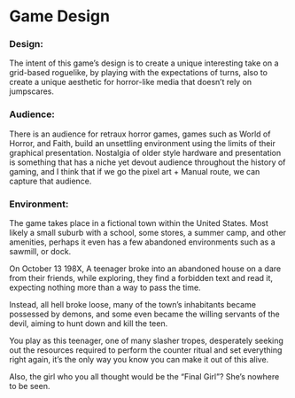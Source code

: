 # Game Design

### Design:
The intent of this game’s design is to create a unique interesting take on a grid-based roguelike, by playing with the expectations of turns, also to create a unique aesthetic for horror-like media that doesn’t rely on jumpscares.

### Audience:
There is an audience for retraux horror games, games such as World of Horror, and Faith, build an unsettling environment using the limits of their graphical presentation. Nostalgia of older style hardware and presentation is something that has a niche yet devout audience throughout the history of gaming, and I think that if we go the pixel art + Manual route, we can capture that audience.

### Environment:
The game takes place in a fictional town within the United States. Most likely a small suburb with a school, some stores, a summer camp, and other amenities, perhaps it even has a few abandoned environments such as a sawmill, or dock.

On October 13 198X, A teenager broke into an abandoned house on a dare from their friends, while exploring, they find a forbidden text and read it, expecting nothing more than a way to pass the time.

Instead, all hell broke loose, many of the town’s inhabitants became possessed by demons, and some even became the willing servants of the devil, aiming to hunt down and kill the teen.

You play as this teenager, one of many slasher tropes, desperately seeking out the resources required to perform the counter ritual and set everything right again, it’s the only way you know you can make it out of this alive.

Also, the girl who you all thought would be the “Final Girl”? She’s nowhere to be seen.
